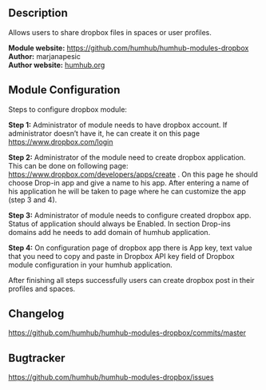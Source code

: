 ## Description

Allows users to share dropbox files in spaces or user profiles.

__Module website:__ <https://github.com/humhub/humhub-modules-dropbox>    
__Author:__ marjanapesic  
__Author website:__ [humhub.org](http://humhub.org)  

## Module Configuration

Steps to configure dropbox module:

__Step 1:__ Administrator of module needs to have dropbox account. If administrator doesn’t have it, he can create it on this page <https://www.dropbox.com/login>

__Step 2:__ Administrator of the module need to create dropbox application. This can be done on following page: <https://www.dropbox.com/developers/apps/create> . On this page he should choose Drop-in app and give a name to his app.  After entering a name of his application he will be taken to page where he can customize the app (step 3 and 4).

__Step 3:__ Administrator of module needs to configure created dropbox app.  Status of application should always be Enabled. In section Drop-ins domains add he needs to add domain of humhub application.

__Step 4:__ On configuration page of dropbox app there is App key, text value that you need to copy and paste in Dropbox API key field of Dropbox module configuration in your humhub application.

After finishing all steps successfully users can create dropbox post in their profiles and spaces.


## Changelog

<https://github.com/humhub/humhub-modules-dropbox/commits/master>

## Bugtracker

<https://github.com/humhub/humhub-modules-dropbox/issues>